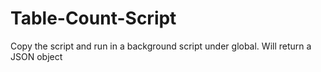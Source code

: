 # Table-Count-Script

Copy the script and run in a background script under global. Will return a JSON object
